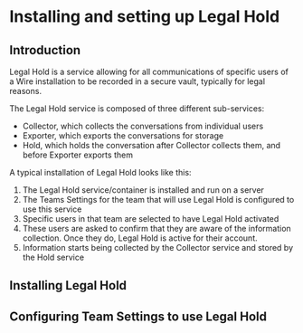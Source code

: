 # Installing and setting up Legal Hold

## Introduction

Legal Hold is a service allowing for all communications of specific users of a Wire installation to be recorded in a secure vault, typically for legal reasons.

The Legal Hold service is composed of three different sub-services:

* Collector, which collects the conversations from individual users
* Exporter, which exports the conversations for storage
* Hold, which holds the conversation after Collector collects them, and before Exporter exports them

A typical installation of Legal Hold looks like this:

1. The Legal Hold service/container is installed and run on a server
2. The Teams Settings for the team that will use Legal Hold is configured to use this service
3. Specific users in that team are selected to have Legal Hold activated
4. These users are asked to confirm that they are aware of the information collection. Once they do, Legal Hold is active for their account.
5. Information starts being collected by the Collector service and stored by the Hold service

## Installing Legal Hold

## Configuring Team Settings to use Legal Hold

